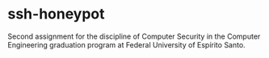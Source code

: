 # ssh-honeypot
Second assignment for the discipline of Computer Security in the Computer Engineering graduation program at Federal University of Espírito Santo.
